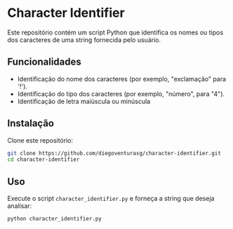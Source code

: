 # Character Identifier

Este repositório contém um script Python que identifica os nomes ou tipos dos caracteres de uma string fornecida pelo usuário.

## Funcionalidades

- Identificação do nome dos caracteres (por exemplo, "exclamação" para '!').
- Identificação do tipo dos caracteres (por exemplo, "número", para "4").
- Identificação de letra maiúscula ou minúscula

## Instalação

Clone este repositório:
 ```sh
 git clone https://github.com/diegoventurasg/character-identifier.git
 cd character-identifier
 ```

## Uso

Execute o script `character_identifier.py` e forneça a string que deseja analisar:
```sh
python character_identifier.py
